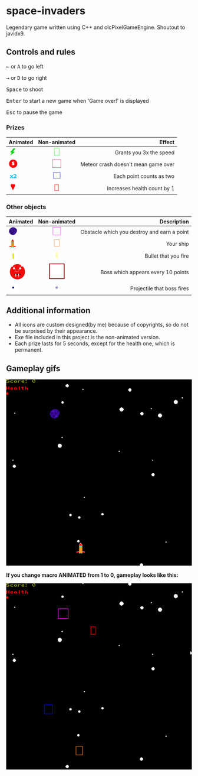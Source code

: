 # space-invaders
Legendary game written using C++ and olcPixelGameEngine. Shoutout to javidx9.
## Controls and rules

<kbd>&leftarrow;</kbd> or <kbd>A</kbd> to go left

<kbd>&rightarrow;</kbd> or <kbd>D</kbd> to go right

<kbd>Space</kbd> to shoot

<kbd>Enter</kbd> to start a new game when 'Game over!' is displayed

<kbd>Esc</kbd> to pause the game

### Prizes
| Animated                                | Non-animated                                   | Effect                                |
| ----------------------------------------|:----------------------------------------------:| -------------------------------------:|
| ![picture](resources/speed10.png)       | ![picture](resources/speed-non-animated.png)   | Grants you 3x the speed               |
| ![picture](resources/strength9.png)     | ![picture](resources/strength-non-animated.png)| Meteor crash doesn't mean game over   |
| ![picture](resources/two5.png)          | ![picture](resources/double-non-animated.png)  | Each point counts as two              |
| ![picture](resources/heart-animated.png)| ![picture](resources/heart-non-animated.png)   | Increases health count by 1           |
    

### Other objects
| Animated                                | Non-animated                                   | Description                               |
| ----------------------------------------|:----------------------------------------------:| -----------------------------------------:|
| ![picture](resources/meteor12.png)      | ![picture](resources/meteor-non-animated.png)  |Obstacle which you destroy and earn a point|
| ![picture](resources/spaceship21.png)   | ![picture](resources/ship-non-animated.png)    | Your ship                                 |
| ![picture](resources/bullet14.png)      | ![picture](resources/bullet-non-animated.png)  | Bullet that you fire                      |
| ![picture](resources/boss4.png)         | ![picture](resources/boss-non-animated.png)    | Boss which appears every 10 points        |
|![picture](resources/circle2.png)        | ![picture](resources/circle.png)               | Projectile that boss fires                |

## Additional information
* All icons are custom designed(by me) because of copyrights, so do not be surprised by their appearance.
* Exe file included in this project is the non-animated version.
* Each prize lasts for 5 seconds, except for the health one, which is permanent.


## Gameplay gifs

![picture](resources/playthrough-1.gif)

**If you change macro ANIMATED from 1 to 0, gameplay looks like this:**

![picture](resources/playthrough-2.gif)


